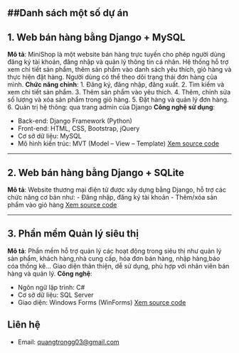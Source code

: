 ##Danh sách một số dự án 
---

## 1. Web bán hàng bằng Django + MySQL
**Mô tả**:
MiniShop là một website bán hàng trực tuyến cho phép người dùng đăng ký tài khoản, đăng nhập và quản lý thông tin cá nhân. Hệ thống hỗ trợ xem chi tiết sản phẩm, thêm sản phẩm vào danh sách yêu thích, giỏ hàng và thực hiện đặt hàng. 
Người dùng có thể theo dõi trạng thái đơn hàng của mình. 
**Chức năng chính**:
	1. Đăng ký, đăng nhập, đăng xuất.
	2. Tìm kiếm và xem chi tiết sản phẩm.
	3. Thêm sản phẩm vào yêu thích.
	4. Thêm, chỉnh sửa số lượng và xóa sản phẩm trong giỏ hàng.
	5. Đặt hàng và quản lý đơn hàng. 
	6. Quản trị hệ thông: qua trang admin của Django
**Công nghệ sử dụng**:
- Back-end: Django Framework (Python)
- Front-end: HTML, CSS, Bootstrap, jQuery
- Cơ sở dữ liệu: MySQL
- Mô hình kiến trúc: MVT (Model – View – Template)
[Xem source code](https://github.com/DinhQuangTrong/banhang-django-mysql)  

---

## 2. Web bán hàng bằng Django + SQLite
**Mô tả**: 
Website thương mại điện tử được xây dựng bằng Django, hỗ trợ các chức năng cơ bản như:
	- Đăng nhập, đăng ký tài khoản
	- Thêm/xóa sản phẩm vào giỏ hàng
[Xem source code](https://github.com/DinhQuangTrong/banhang-django)  

---


## 3. Phần mềm Quản lý siêu thị
**Mô tả**:
Phần mềm hỗ trợ quản lý các hoạt động trong siêu thị như quản lý sản phẩm, khách hàng,nhà cung cấp, hóa đơn bán hàng, nhập hàng,báo cóa thống kê... Giao diện thân thiện, dễ sử dụng, phù hợp với nhân viên bán hàng và quản lý.
**Công nghệ**:  
- Ngôn ngữ lập trình: C#
- Cơ sở dữ liệu: SQL Server
- Giao diện: Windows Forms (WinForms)
[Xem source code](https://github.com/DinhQuangTrong/winform-quanly-sieuthi)  

## Liên hệ
- Email: quangtrongg03@gmail.com